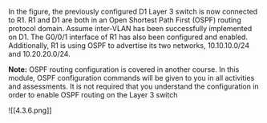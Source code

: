 In the figure, the previously configured D1 Layer 3 switch is now connected to R1. R1 and D1 are both in an Open Shortest Path First (OSPF) routing protocol domain. Assume inter-VLAN has been successfully implemented on D1. The G0/0/1 interface of R1 has also been configured and enabled. Additionally, R1 is using OSPF to advertise its two networks, 10.10.10.0/24 and 10.20.20.0/24.

**Note:** OSPF routing configuration is covered in another course. In this module, OSPF configuration commands will be given to you in all activities and assessments. It is not required that you understand the configuration in order to enable OSPF routing on the Layer 3 switch

![[4.3.6.png]]